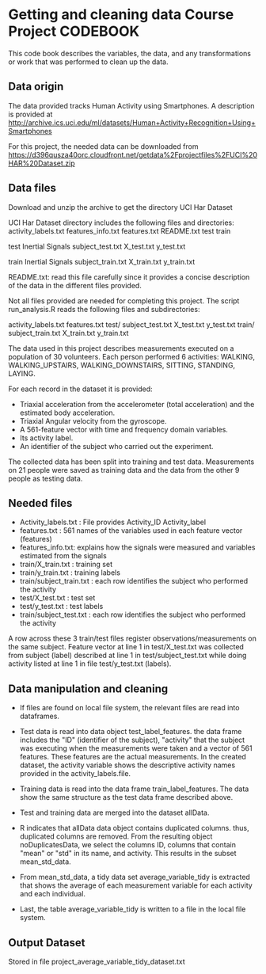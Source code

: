 Getting and cleaning data Course Project CODEBOOK
=================================================

This code book describes the variables, the data, and any transformations or work that was performed to clean up the data.

Data origin
-----------
The data provided tracks Human Activity using Smartphones. A description is provided  at http://archive.ics.uci.edu/ml/datasets/Human+Activity+Recognition+Using+Smartphones

For this project, the needed data can be downloaded from
https://d396qusza40orc.cloudfront.net/getdata%2Fprojectfiles%2FUCI%20HAR%20Dataset.zip


Data files
----------
Download and unzip the archive to get the directory UCI Har Dataset

UCI Har Dataset directory includes the following files and directories:
activity_labels.txt  features_info.txt  features.txt  README.txt  test  train

test
Inertial Signals  subject_test.txt  X_test.txt  y_test.txt


train
Inertial Signals  subject_train.txt  X_train.txt  y_train.txt


README.txt: read this file carefully since it provides a concise description of the data in the different files provided.



Not all files provided are needed for completing this project. The script run_analysis.R reads the following files and subdirectories:

activity_labels.txt
features.txt
test/
subject_test.txt  X_test.txt  y_test.txt
train/
subject_train.txt  X_train.txt  y_train.txt


The data used in this project describes measurements executed on a population of 30 volunteers. Each person performed 6 activities: WALKING, WALKING_UPSTAIRS, WALKING_DOWNSTAIRS, SITTING, STANDING, LAYING.

For each record in the dataset it is provided: 
- Triaxial acceleration from the accelerometer (total acceleration) and the estimated body acceleration. 
- Triaxial Angular velocity from the gyroscope. 
- A 561-feature vector with time and frequency domain variables. 
- Its activity label. 
- An identifier of the subject who carried out the experiment.

The collected data has been split into training and test data. Measurements on 21 people were saved as training data and the data from the other 9 people as testing data.


Needed files
------------

- Activity_labels.txt : File provides Activity_ID Activity_label
- features.txt : 561 names of the variables used in each feature vector (features)
- features_info.txt: explains how the signals were measured and variables estimated from the signals
- train/X_train.txt : training set
- train/y_train.txt : training labels
- train/subject_train.txt : each row identifies the subject who performed the activity
- test/X_test.txt     : test set
- test/y_test.txt     : test labels
- train/subject_test.txt : each row identifies the subject who performed the activity

A row across these 3 train/test files register observations/measurements on the same subject. Feature vector at line 1 in test/X_test.txt was collected from subject (label) described at line 1 in test/subject_test.txt while doing activity listed at line 1 in file test/y_test.txt (labels).


Data manipulation and cleaning
------------------------------
- If files are found on local file system, the relevant files are read into dataframes.
- Test data is read into data object test_label_features. the data frame includes the "ID" (identifier of the subject), "activity" that the subject was executing when the measurements were taken and a vector of 561 features. These features are the actual measurements. In the created dataset, the activity variable shows the descriptive activity names provided in the activity_labels.file.

- Training data is read into the data frame train_label_features. The data show the same structure as the test data frame described above.

- Test and training data are merged into the dataset  allData. 

- R indicates that allData data object contains duplicated columns. thus, duplicated columns are removed. From the resulting object noDuplicatesData, we select the columns ID, columns that contain "mean" or "std" in its name, and activity. This results in the subset mean_std_data.

- From mean_std_data, a tidy data set average_variable_tidy is extracted that shows the average of each measurement variable for each activity and each individual.

- Last,  the table average_variable_tidy is written to a file in the local file system.



Output Dataset
--------------
Stored in file project_average_variable_tidy_dataset.txt

